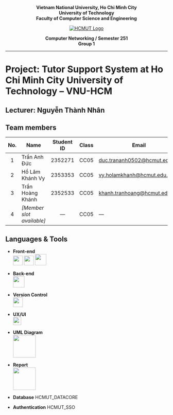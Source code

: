 <div align="center">
  
**Vietnam National University, Ho Chi Minh City**  
**University of Technology**  
**Faculty of Computer Science and Engineering**

[![HCMUT Logo](https://upload.wikimedia.org/wikipedia/commons/thumb/d/de/HCMUT_official_logo.png/238px-HCMUT_official_logo.png)](https://www.hcmut.edu.vn/vi)

**Computer Networking / Semester 251**  
**Group 1**

</div>

---

# Project: Tutor Support System at Ho Chi Minh City University of Technology – VNU-HCM

## Lecturer: Nguyễn Thành Nhân
## Team members

| No. | Name               | Student ID | Class | Email                              |
| :-: | ------------------ | :--------: | :---: | ---------------------------------- |
|  1  | Trần Anh Đức        | 2352271    | CC05  | duc.trananh0502@hcmut.edu.vn              |
|  2  | Hồ Lâm Khánh Vy    | 2353353    | CC05  | vy.holamkhanh@hcmut.edu.vn            |
|  3  | Trần Hoàng Khánh   | 2352533    | CC05  | khanh.tranhoang@hcmut.edu.vn            |
|  4  | *[Member slot available]* | — | CC05 | — |


## Languages & Tools

- **Front-end**  
  <img src="https://cdn1.iconfinder.com/data/icons/social-icon-1-1/512/social_style_1_html5-256.png" width=30px/> 
  <img src="https://cdn1.iconfinder.com/data/icons/social-icon-1-1/512/social_style_1_css3-256.png" width=30px/> 
  <img src="https://cdn2.iconfinder.com/data/icons/designer-skills/128/code-programming-javascript-software-develop-command-language-256.png" width=35px/>

- **Back-end**  
  <img src="https://cdn.iconscout.com/icon/free/png-256/free-nodejs-2-226035.png" width=35px/>

- **Version Control**  
  <img src="https://cdn1.iconfinder.com/data/icons/logotypes/32/github-256.png" width=30px/>

- **UX/UI**  
  <img src="https://upload.wikimedia.org/wikipedia/commons/3/33/Figma-logo.svg" width=25px/>

- **UML Diagram**  
  <img src="https://sm.pcmag.com/t/pcmag_au/review/s/smartdraw-/smartdraw-cloud_wrdt.3840.jpg" width=70px/>

- **Report**  
  <img src="https://images.ctfassets.net/nrgyaltdicpt/6gsvc5Ogjmu04I4Miu0uGg/cb1d4391717d2ab8d5e42ede6fb0eef1/overleaf_wide_colour_light_bg.png" width=70px/>
  
- **Database**
  HCMUT_DATACORE

- **Authentication**
  HCMUT_SSO
